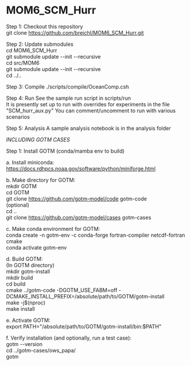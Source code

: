 # MOM6_SCM_Hurr

Step 1:  Checkout this repository  
git clone https://github.com/breichl/MOM6_SCM_Hurr.git  

Step 2:  Update submodules  
cd MOM6_SCM_Hurr  
git submodule update --init --recursive  
cd src/MOM6  
git submodule update --init --recursive  
cd ../..  

Step 3:  Compile
./scripts/compile/OceanComp.csh

Step 4:  Run
See the sample run script in scripts/run  
It is presently set up to run with overrides for experiments in the file "SCM_hurr_aux.py"
You can comment/uncomment to run with various scenarios

Step 5: Analysis
A sample analysis notebook is in the analysis folder  


_INCLUDING GOTM CASES_

Step 1: Install GOTM (conda/mamba env to build)

a. Install miniconda: https://docs.rdhpcs.noaa.gov/software/python/miniforge.html

b. Make directory for GOTM:  
mkdir GOTM  
cd GOTM  
git clone https://github.com/gotm-model/code gotm-code  
(optional)  
cd ..  
git clone https://github.com/gotm-model/cases gotm-cases  

c. Make conda environment for GOTM:  
conda create -n gotm-env -c conda-forge fortran-compiler netcdf-fortran cmake  
conda activate gotm-env  

d. Build GOTM:  
(In GOTM directory)  
mkdir gotm-install  
mkdir build  
cd build  
cmake ../gotm-code -DGOTM_USE_FABM=off -DCMAKE_INSTALL_PREFIX=/absolute/path/to/GOTM/gotm-install  
make -j$(nproc)  
make install  

e. Activate GOTM:  
export PATH="/absolute/path/to/GOTM/gotm-install/bin:$PATH"  

f. Verify installation (and optionally, run a test case):  
gotm --version  
cd ../gotm-cases/ows_papa/  
gotm  
